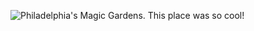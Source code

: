 ![Philadelphia's Magic Gardens. This place was so cool!](/assets/images/philly-magic-gardens.jpg "Philadelphia's Magic Gardens")
